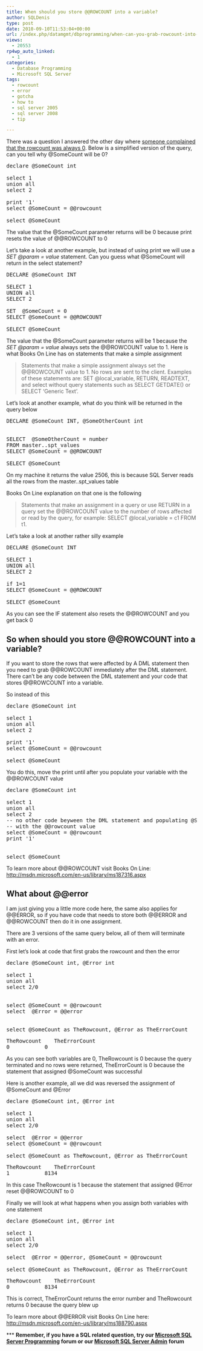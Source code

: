 ```yaml
---
title: When should you store @@ROWCOUNT into a variable?
author: SQLDenis
type: post
date: 2010-09-10T11:53:04+00:00
url: /index.php/datamgmt/dbprogramming/when-can-you-grab-rowcount-into-a-variab/
views:
  - 20553
rp4wp_auto_linked:
  - 1
categories:
  - Database Programming
  - Microsoft SQL Server
tags:
  - rowcount
  - error
  - gotcha
  - how to
  - sql server 2005
  - sql server 2008
  - tip

---
```

There was a question I answered the other day where [someone complained that the rowcount was always 0][1]. Below is a simplified version of the query, can you tell why @SomeCount will be 0?

<pre>declare @SomeCount int

select 1
union all
select 2

print '1'
select @SomeCount = @@rowcount 

select @SomeCount </pre>

The value that the @SomeCount parameter returns will be 0 because print resets the value of @@ROWCOUNT to 0

Let&#8217;s take a look at another example, but instead of using print we will use a _SET @param = value_ statement. Can you guess what @SomeCount will return in the select statement?

<pre>DECLARE @SomeCount INT
 
SELECT 1
UNION all
SELECT 2
 
SET  @SomeCount = 0
SELECT @SomeCount = @@ROWCOUNT
 
SELECT @SomeCount</pre>

The value that the @SomeCount parameter returns will be 1 because the _SET @param = value_ always sets the @@ROWCOUNT value to 1. Here is what Books On Line has on statements that make a simple assignment 

> Statements that make a simple assignment always set the @@ROWCOUNT value to 1. No rows are sent to the client. Examples of these statements are: SET @local_variable, RETURN, READTEXT, and select without query statements such as SELECT GETDATE() or SELECT &#8216;Generic Text&#8217;.

Let&#8217;s look at another example, what do you think will be returned in the query below

<pre>DECLARE @SomeCount INT, @SomeOtherCount int
 
 
SELECT  @SomeOtherCount = number 
FROM master..spt_values
SELECT @SomeCount = @@ROWCOUNT
 
SELECT @SomeCount</pre>

On my machine it returns the value 2506, this is because SQL Server reads all the rows from the master..spt_values table

Books On Line explanation on that one is the following

> Statements that make an assignment in a query or use RETURN in a query set the @@ROWCOUNT value to the number of rows affected or read by the query, for example: SELECT @local_variable = c1 FROM t1. 

Let&#8217;s take a look at another rather silly example

<pre>DECLARE @SomeCount INT
 
SELECT 1
UNION all
SELECT 2
 
if 1=1
SELECT @SomeCount = @@ROWCOUNT
 
SELECT @SomeCount</pre>

As you can see the IF statement also resets the @@ROWCOUNT and you get back 0

## So when should you store @@ROWCOUNT into a variable?

If you want to store the rows that were affected by A DML statement then you need to grab @@ROWCOUNT immediately after the DML statement. There can&#8217;t be any code between the DML statement and your code that stores @@ROWCOUNT into a variable.

So instead of this

<pre>declare @SomeCount int

select 1
union all
select 2

print '1'
select @SomeCount = @@rowcount 

select @SomeCount </pre>

You do this, move the print until after you populate your variable with the @@ROWCOUNT value

<pre>declare @SomeCount int

select 1
union all
select 2
-- no other code beyween the DML statement and populating @SomeCount 
-- with the @@rowcount value
select @SomeCount = @@rowcount 
print '1'


select @SomeCount </pre>

To learn more about @@ROWCOUNT visit Books On Line: http://msdn.microsoft.com/en-us/library/ms187316.aspx

## What about @@error

I am just giving you a little more code here, the same also applies for @@ERROR, so if you have code that needs to store both @@ERROR and @@ROWCOUNT then do it in one assignment.

There are 3 versions of the same query below, all of them will terminate with an error.
  
First let&#8217;s look at code that first grabs the rowcount and then the error

<pre>declare @SomeCount int, @Error int

select 1
union all
select 2/0


select @SomeCount = @@rowcount 
select  @Error = @@error


select @SomeCount as TheRowcount, @Error as TheErrorCount</pre>

<pre>TheRowcount	TheErrorCount
0	        0</pre>

As you can see both variables are 0, TheRowcount is 0 because the query terminated and no rows were returned, TheErrorCount is 0 because the statement that assigned @SomeCount was successful 

Here is another example, all we did was reversed the assignment of @SomeCount and @Error

<pre>declare @SomeCount int, @Error int

select 1
union all
select 2/0

select  @Error = @@error
select @SomeCount = @@rowcount 

select @SomeCount as TheRowcount, @Error as TheErrorCount</pre>

<pre>TheRowcount	TheErrorCount
1	        8134</pre>

In this case TheRowcount is 1 because the statement that assigned @Error reset @@ROWCOUNT to 0

Finally we will look at what happens when you assign both variables with one statement

<pre>declare @SomeCount int, @Error int

select 1
union all
select 2/0

select  @Error = @@error, @SomeCount = @@rowcount 

select @SomeCount as TheRowcount, @Error as TheErrorCount</pre>

<pre>TheRowcount	TheErrorCount
0	        8134</pre>

This is correct, TheErrorCount returns the error number and TheRowcount returns 0 because the query blew up

To learn more about @@ERROR visit Books On Line here: http://msdn.microsoft.com/en-us/library/ms188790.aspx

\*** **Remember, if you have a SQL related question, try our [Microsoft SQL Server Programming][2] forum or our [Microsoft SQL Server Admin][3] forum**<ins></ins>

 [1]: http://stackoverflow.com/questions/3575860/sql-why-cant-i-get-the-rowcount-value
 [2]: http://forum.lessthandot.com/viewforum.php?f=17
 [3]: http://forum.lessthandot.com/viewforum.php?f=22